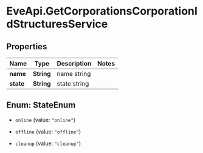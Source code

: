 # EveApi.GetCorporationsCorporationIdStructuresService

## Properties
Name | Type | Description | Notes
------------ | ------------- | ------------- | -------------
**name** | **String** | name string | 
**state** | **String** | state string | 


<a name="StateEnum"></a>
## Enum: StateEnum


* `online` (value: `"online"`)

* `offline` (value: `"offline"`)

* `cleanup` (value: `"cleanup"`)




